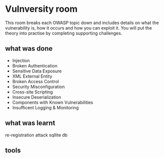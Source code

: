 # Vulnversity room

This room breaks each OWASP topic down and includes details on what the vulnerability is, how it occurs and how you can exploit it. You will put the theory into practise by completing supporting challenges.

## what was done

* Injection
* Broken Authentication
* Sensitive Data Exposure
* XML External Entity
* Broken Access Control
* Security Misconfiguration
* Cross-site Scripting
* Insecure Deserialization
* Components with Known Vulnerabilities
* Insufficent Logging & Monitoring

## what was learnt

re-registration attack
sqllite db

## tools

